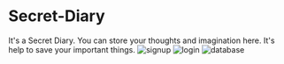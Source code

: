 # Secret-Diary
It's a Secret Diary. You can store your thoughts and imagination here. It's help to save your important things.
![signup](https://user-images.githubusercontent.com/60182629/136062180-36c8c5dc-43fe-4b4c-9af2-091cb6de2240.png)
![login](https://user-images.githubusercontent.com/60182629/136062192-78dcda6e-e10c-485e-a443-aee1e131930f.png)
![database](https://user-images.githubusercontent.com/60182629/136062363-1675688e-9fbe-49ae-b829-a0866d9fc2ce.png)
